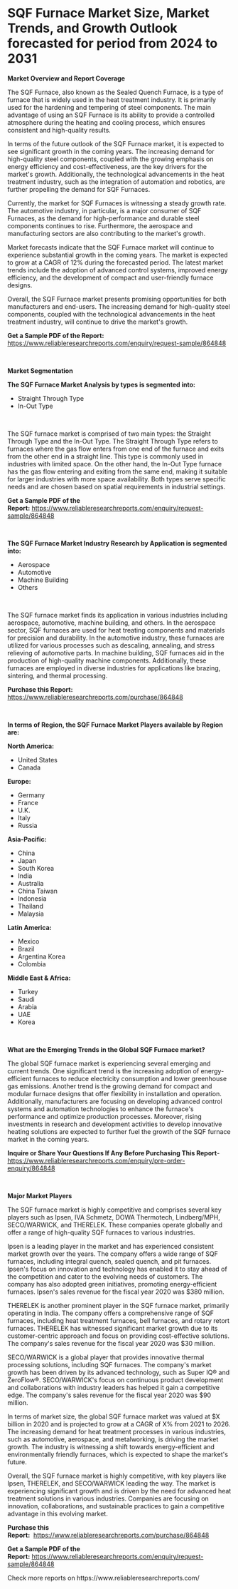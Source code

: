 <p><h1>SQF Furnace Market Size, Market Trends, and Growth Outlook forecasted for period from 2024 to 2031</h1></p><p><strong>Market Overview and Report Coverage</strong></p>
<p><p>The SQF Furnace, also known as the Sealed Quench Furnace, is a type of furnace that is widely used in the heat treatment industry. It is primarily used for the hardening and tempering of steel components. The main advantage of using an SQF Furnace is its ability to provide a controlled atmosphere during the heating and cooling process, which ensures consistent and high-quality results.</p><p>In terms of the future outlook of the SQF Furnace market, it is expected to see significant growth in the coming years. The increasing demand for high-quality steel components, coupled with the growing emphasis on energy efficiency and cost-effectiveness, are the key drivers for the market's growth. Additionally, the technological advancements in the heat treatment industry, such as the integration of automation and robotics, are further propelling the demand for SQF Furnaces.</p><p>Currently, the market for SQF Furnaces is witnessing a steady growth rate. The automotive industry, in particular, is a major consumer of SQF Furnaces, as the demand for high-performance and durable steel components continues to rise. Furthermore, the aerospace and manufacturing sectors are also contributing to the market's growth.</p><p>Market forecasts indicate that the SQF Furnace market will continue to experience substantial growth in the coming years. The market is expected to grow at a CAGR of 12% during the forecasted period. The latest market trends include the adoption of advanced control systems, improved energy efficiency, and the development of compact and user-friendly furnace designs.</p><p>Overall, the SQF Furnace market presents promising opportunities for both manufacturers and end-users. The increasing demand for high-quality steel components, coupled with the technological advancements in the heat treatment industry, will continue to drive the market's growth.</p></p>
<p><strong>Get a Sample PDF of the Report:</strong> <a href="https://www.reliableresearchreports.com/enquiry/request-sample/864848">https://www.reliableresearchreports.com/enquiry/request-sample/864848</a></p>
<p>&nbsp;</p>
<p><strong>Market Segmentation</strong></p>
<p><strong>The SQF Furnace Market Analysis by types is segmented into:</strong></p>
<p><ul><li>Straight Through Type</li><li>In-Out Type</li></ul></p>
<p>&nbsp;</p>
<p><p>The SQF furnace market is comprised of two main types: the Straight Through Type and the In-Out Type. The Straight Through Type refers to furnaces where the gas flow enters from one end of the furnace and exits from the other end in a straight line. This type is commonly used in industries with limited space. On the other hand, the In-Out Type furnace has the gas flow entering and exiting from the same end, making it suitable for larger industries with more space availability. Both types serve specific needs and are chosen based on spatial requirements in industrial settings.</p></p>
<p><strong>Get a Sample PDF of the Report:</strong>&nbsp;<a href="https://www.reliableresearchreports.com/enquiry/request-sample/864848">https://www.reliableresearchreports.com/enquiry/request-sample/864848</a></p>
<p>&nbsp;</p>
<p><strong>The SQF Furnace Market Industry Research by Application is segmented into:</strong></p>
<p><ul><li>Aerospace</li><li>Automotive</li><li>Machine Building</li><li>Others</li></ul></p>
<p>&nbsp;</p>
<p><p>The SQF furnace market finds its application in various industries including aerospace, automotive, machine building, and others. In the aerospace sector, SQF furnaces are used for heat treating components and materials for precision and durability. In the automotive industry, these furnaces are utilized for various processes such as descaling, annealing, and stress relieving of automotive parts. In machine building, SQF furnaces aid in the production of high-quality machine components. Additionally, these furnaces are employed in diverse industries for applications like brazing, sintering, and thermal processing.</p></p>
<p><strong>Purchase this Report:</strong>&nbsp; <a href="https://www.reliableresearchreports.com/purchase/864848">https://www.reliableresearchreports.com/purchase/864848</a></p>
<p>&nbsp;</p>
<p><strong>In terms of Region, the SQF Furnace Market Players available by Region are:</strong></p>
<p>
    <p> <strong> North America: </strong>
        <ul>
            <li>United States</li>
            <li>Canada</li>
        </ul>
        </p> 
    <p> <strong> Europe: </strong>
        <ul>
            <li>Germany</li>
            <li>France</li>
            <li>U.K.</li>
            <li>Italy</li>
            <li>Russia</li>
        </ul>
        </p> 
    <p> <strong> Asia-Pacific: </strong>
        <ul>
            <li>China</li>
            <li>Japan</li>
            <li>South Korea</li>
            <li>India</li>
            <li>Australia</li>
            <li>China Taiwan</li>
            <li>Indonesia</li>
            <li>Thailand</li>
            <li>Malaysia</li>
        </ul>
        </p> 
    <p> <strong> Latin America: </strong>
        <ul>
            <li>Mexico</li>
            <li>Brazil</li>
            <li>Argentina Korea</li>
            <li>Colombia</li>
        </ul>
        </p> 
    <p> <strong> Middle East & Africa: </strong>
        <ul>
            <li>Turkey</li>
            <li>Saudi</li>
            <li>Arabia</li>
            <li>UAE</li>
            <li>Korea</li>
        </ul>
    </p>
    </p>
<p>&nbsp;</p>
<p><strong>What are the Emerging Trends in the Global SQF Furnace market?</strong></p>
<p><p>The global SQF furnace market is experiencing several emerging and current trends. One significant trend is the increasing adoption of energy-efficient furnaces to reduce electricity consumption and lower greenhouse gas emissions. Another trend is the growing demand for compact and modular furnace designs that offer flexibility in installation and operation. Additionally, manufacturers are focusing on developing advanced control systems and automation technologies to enhance the furnace's performance and optimize production processes. Moreover, rising investments in research and development activities to develop innovative heating solutions are expected to further fuel the growth of the SQF furnace market in the coming years.</p></p>
<p><strong>Inquire or Share Your Questions If Any Before Purchasing This Report</strong>- <a href="https://www.reliableresearchreports.com/enquiry/pre-order-enquiry/864848">https://www.reliableresearchreports.com/enquiry/pre-order-enquiry/864848</a></p>
<p>&nbsp;</p>
<p><strong>Major Market Players</strong></p>
<p><p>The SQF furnace market is highly competitive and comprises several key players such as Ipsen, IVA Schmetz, DOWA Thermotech, Lindberg/MPH, SECO/WARWICK, and THERELEK. These companies operate globally and offer a range of high-quality SQF furnaces to various industries.</p><p>Ipsen is a leading player in the market and has experienced consistent market growth over the years. The company offers a wide range of SQF furnaces, including integral quench, sealed quench, and pit furnaces. Ipsen's focus on innovation and technology has enabled it to stay ahead of the competition and cater to the evolving needs of customers. The company has also adopted green initiatives, promoting energy-efficient furnaces. Ipsen's sales revenue for the fiscal year 2020 was $380 million.</p><p>THERELEK is another prominent player in the SQF furnace market, primarily operating in India. The company offers a comprehensive range of SQF furnaces, including heat treatment furnaces, bell furnaces, and rotary retort furnaces. THERELEK has witnessed significant market growth due to its customer-centric approach and focus on providing cost-effective solutions. The company's sales revenue for the fiscal year 2020 was $30 million.</p><p>SECO/WARWICK is a global player that provides innovative thermal processing solutions, including SQF furnaces. The company's market growth has been driven by its advanced technology, such as Super IQ® and ZeroFlow®. SECO/WARWICK's focus on continuous product development and collaborations with industry leaders has helped it gain a competitive edge. The company's sales revenue for the fiscal year 2020 was $90 million.</p><p>In terms of market size, the global SQF furnace market was valued at $X billion in 2020 and is projected to grow at a CAGR of X% from 2021 to 2026. The increasing demand for heat treatment processes in various industries, such as automotive, aerospace, and metalworking, is driving the market growth. The industry is witnessing a shift towards energy-efficient and environmentally friendly furnaces, which is expected to shape the market's future.</p><p>Overall, the SQF furnace market is highly competitive, with key players like Ipsen, THERELEK, and SECO/WARWICK leading the way. The market is experiencing significant growth and is driven by the need for advanced heat treatment solutions in various industries. Companies are focusing on innovation, collaborations, and sustainable practices to gain a competitive advantage in this evolving market.</p></p>
<p><strong>Purchase this Report:</strong>&nbsp;&nbsp;<a href="https://www.reliableresearchreports.com/purchase/864848">https://www.reliableresearchreports.com/purchase/864848</a></p>
<p></p>
<p><strong>Get a Sample PDF of the Report:</strong>&nbsp;<a href="https://www.reliableresearchreports.com/enquiry/request-sample/864848">https://www.reliableresearchreports.com/enquiry/request-sample/864848</a></p>
<p>Check more reports on https://www.reliableresearchreports.com/</p>